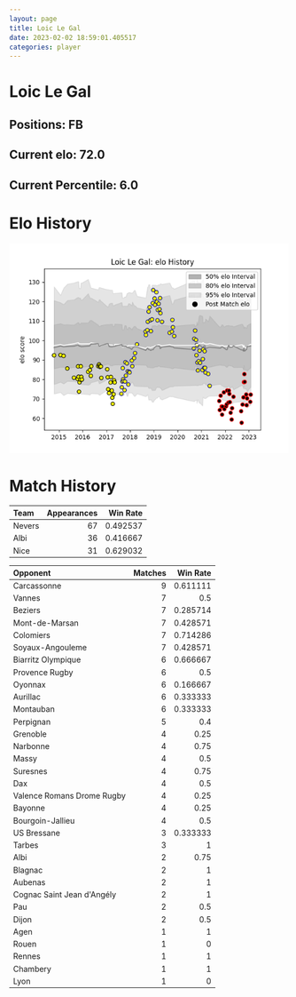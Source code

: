```yaml
---  
layout: page  
title: Loic Le Gal  
date: 2023-02-02 18:59:01.405517  
categories: player  
---
```

# Loic Le Gal

## Positions: FB

## Current elo: 72.0

## Current Percentile: 6.0

# Elo History


![elo history](history_LoicLeGal.png)
# Match History


| Team   |   Appearances |   Win Rate |
|:-------|--------------:|-----------:|
| Nevers |            67 |   0.492537 |
| Albi   |            36 |   0.416667 |
| Nice   |            31 |   0.629032 |

| Opponent                   |   Matches |   Win Rate |
|:---------------------------|----------:|-----------:|
| Carcassonne                |         9 |   0.611111 |
| Vannes                     |         7 |   0.5      |
| Beziers                    |         7 |   0.285714 |
| Mont-de-Marsan             |         7 |   0.428571 |
| Colomiers                  |         7 |   0.714286 |
| Soyaux-Angouleme           |         7 |   0.428571 |
| Biarritz Olympique         |         6 |   0.666667 |
| Provence Rugby             |         6 |   0.5      |
| Oyonnax                    |         6 |   0.166667 |
| Aurillac                   |         6 |   0.333333 |
| Montauban                  |         6 |   0.333333 |
| Perpignan                  |         5 |   0.4      |
| Grenoble                   |         4 |   0.25     |
| Narbonne                   |         4 |   0.75     |
| Massy                      |         4 |   0.5      |
| Suresnes                   |         4 |   0.75     |
| Dax                        |         4 |   0.5      |
| Valence Romans Drome Rugby |         4 |   0.25     |
| Bayonne                    |         4 |   0.25     |
| Bourgoin-Jallieu           |         4 |   0.5      |
| US Bressane                |         3 |   0.333333 |
| Tarbes                     |         3 |   1        |
| Albi                       |         2 |   0.75     |
| Blagnac                    |         2 |   1        |
| Aubenas                    |         2 |   1        |
| Cognac Saint Jean d'Angély |         2 |   1        |
| Pau                        |         2 |   0.5      |
| Dijon                      |         2 |   0.5      |
| Agen                       |         1 |   1        |
| Rouen                      |         1 |   0        |
| Rennes                     |         1 |   1        |
| Chambery                   |         1 |   1        |
| Lyon                       |         1 |   0        |